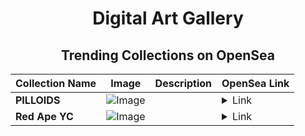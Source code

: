 <div align="center">

# Digital Art Gallery

## Trending Collections on OpenSea

| Collection Name                       | Image                                                                                     | Description                       | OpenSea Link                                                                                          |
|---------------------------------------|-------------------------------------------------------------------------------------------|-----------------------------------|--------------------------------------------------------------------------------------------------------|
| **PILLOIDS** | ![Image](https://i.seadn.io/s/raw/files/5b598fbcf1c721b520f6338d4bd87668.png?w=500&auto=format?w=200&auto=format) |  | <details><summary>Link</summary>[PILLOIDS](https://opensea.io/collection/pilloids-39)</details> |
| **Red Ape YC** | ![Image](https://i.seadn.io/s/raw/files/f830bf5098b38f5a99af8fb908d623c8.png?w=500&auto=format?w=200&auto=format) |  | <details><summary>Link</summary>[Red Ape YC](https://opensea.io/collection/red-ape-yc-11)</details> |

</div>